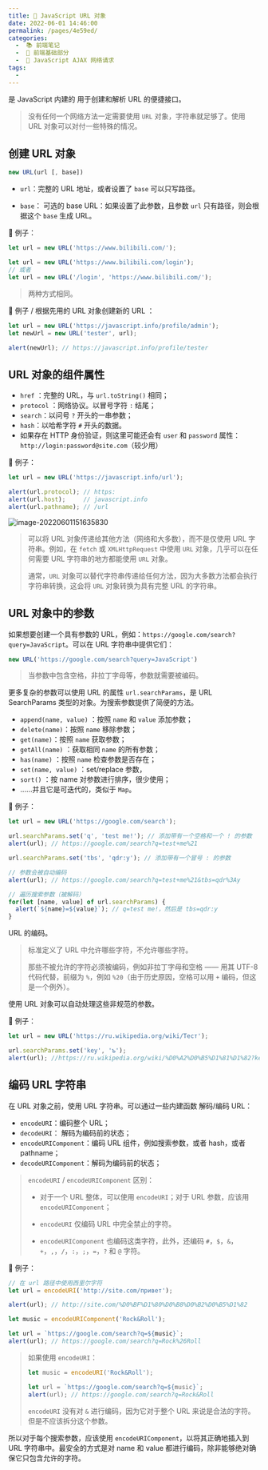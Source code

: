 ```yaml
---
title: 🧉 JavaScript URL 对象
date: 2022-06-01 14:46:00
permalink: /pages/4e59ed/
categories:
  -  📚 前端笔记
  -  🚶 前端基础部分
  -  🍯 JavaScript AJAX 网络请求
tags:
  - 
---
```

是 JavaScript 内建的 用于创建和解析 URL 的便捷接口。

> 没有任何一个网络方法一定需要使用 `URL` 对象，字符串就足够了。使用 URL 对象可以对付一些特殊的情况。



## 创建 URL 对象

```js
new URL(url [, base])
```

+ `url`：完整的 URL 地址，或者设置了 `base` 可以只写路径。

+ `base`： 可选的 base URL：如果设置了此参数，且参数 `url` 只有路径，则会根据这个 `base` 生成 URL。



🌰 例子：
```js
let url = new URL('https://www.bilibili.com/');
```



```js
let url = new URL('https://www.bilibili.com/login');
// 或者
let url = new URL('/login', 'https://www.bilibili.com/');
```

> 两种方式相同。



🌰 例子 / 根据先用的 URL 对象创建新的 URL ：
```js
let url = new URL('https://javascript.info/profile/admin');
let newUrl = new URL('tester', url);

alert(newUrl); // https://javascript.info/profile/tester
```



## URL 对象的组件属性

+ `href` ：完整的 URL，与 `url.toString()` 相同；
+ `protocol` ：网络协议。以冒号字符 `:` 结尾；
+ `search`：以问号 `?` 开头的一串参数；
+ `hash`：以哈希字符 `#` 开头的数据。
+ 如果存在 HTTP 身份验证，则这里可能还会有 `user` 和 `password` 属性：`http://login:password@site.com`（较少用）

🌰 例子：
```js
let url = new URL('https://javascript.info/url');

alert(url.protocol); // https:
alert(url.host);     // javascript.info
alert(url.pathname); // /url
```



![image-20220601151635830](https://cdn.jsdelivr.net/gh/simon1uo/image-flow@master/image/33Kfyj.png)



> 可以将 URL 对象传递给其他方法（网络和大多数），而不是仅使用 URL 字符串。例如，在 `fetch` 或 `XMLHttpRequest` 中使用 `URL` 对象，几乎可以在任何需要 URL 字符串的地方都能使用 `URL` 对象。
>
> 通常，`URL` 对象可以替代字符串传递给任何方法，因为大多数方法都会执行字符串转换，这会将 `URL` 对象转换为具有完整 URL 的字符串。





## URL 对象中的参数

如果想要创建一个具有参数的 URL，例如：`https://google.com/search?query=JavaScript`。可以在 URL 字符串中提供它们：

```js
new URL('https://google.com/search?query=JavaScript')
```

> 当参数中包含空格，非拉丁字母等，参数就需要被编码。

更多复杂的参数可以使用 URL 的属性 `url.searchParams`，是 URL SearchParams 类型的对象。为搜索参数提供了简便的方法。

+ `append(name, value)` ：按照 `name` 和 `value` 添加参数；
+ `delete(name)`：按照 `name` 移除参数；
+ `get(name)`：按照 `name` 获取参数；
+ `getAll(name)` ：获取相同 `name` 的所有参数；
+ `has(name)` ：按照 `name` 检查参数是否存在；
+ `set(name, value)` ：set/replace 参数，
+ `sort()` ：按 name 对参数进行排序，很少使用；
+ ……并且它是可迭代的，类似于 `Map`。

🌰 例子：

```js
let url = new URL('https://google.com/search');

url.searchParams.set('q', 'test me!'); // 添加带有一个空格和一个 ! 的参数
alert(url); // https://google.com/search?q=test+me%21

url.searchParams.set('tbs', 'qdr:y'); // 添加带有一个冒号 : 的参数

// 参数会被自动编码
alert(url); // https://google.com/search?q=test+me%21&tbs=qdr%3Ay

// 遍历搜索参数（被解码）
for(let [name, value] of url.searchParams) {
  alert(`${name}=${value}`); // q=test me!，然后是 tbs=qdr:y
}
```



URL 的编码。

> 标准定义了 URL 中允许哪些字符，不允许哪些字符。
>
> 那些不被允许的字符必须被编码，例如非拉丁字母和空格 —— 用其 UTF-8 代码代替，前缀为 `%`，例如 `%20`（由于历史原因，空格可以用 `+` 编码，但这是一个例外）。

使用 URL 对象可以自动处理这些非规范的参数。

🌰 例子：
```js
let url = new URL('https://ru.wikipedia.org/wiki/Тест');

url.searchParams.set('key', 'ъ');
alert(url); //https://ru.wikipedia.org/wiki/%D0%A2%D0%B5%D1%81%D1%82?key=%D1%8A
```



## 编码 URL 字符串

在 URL 对象之前，使用 URL 字符串。可以通过一些内建函数 解码/编码 URL：

+ `encodeURI`：编码整个 URL；
+ `decodeURI`： 解码为编码前的状态；
+ `encodeURIComponent`：编码 URL 组件，例如搜索参数，或者 hash，或者 pathname；
+ `decodeURIComponent`：解码为编码前的状态；



> `encodeURI` / `encodeURIComponent` 区别：
>
> + 对于一个 URL 整体，可以使用 `encodeURI`；对于 URL 参数，应该用 `encodeURIComponent`；
>
> + `encodeURI` 仅编码 URL 中完全禁止的字符。
> + `encodeURIComponent` 也编码这类字符，此外，还编码 `#`，`$`，`&`，`+`，`,`，`/`，`:`，`;`，`=`，`?` 和 `@` 字符。



🌰 例子：

```js
// 在 url 路径中使用西里尔字符
let url = encodeURI('http://site.com/привет');

alert(url); // http://site.com/%D0%BF%D1%80%D0%B8%D0%B2%D0%B5%D1%82
```



```js
let music = encodeURIComponent('Rock&Roll');

let url = `https://google.com/search?q=${music}`;
alert(url); // https://google.com/search?q=Rock%26Roll
```

> 如果使用 `encodeURI`：
>
> ```js
> let music = encodeURI('Rock&Roll');
> 
> let url = `https://google.com/search?q=${music}`;
> alert(url); // https://google.com/search?q=Rock&Roll
> ```
>
> `encodeURI` 没有对 `&` 进行编码，因为它对于整个 URL 来说是合法的字符。但是不应该拆分这个参数。

所以对于每个搜索参数，应该使用 `encodeURIComponent`，以将其正确地插入到 URL 字符串中。最安全的方式是对 name 和 value 都进行编码，除非能够绝对确保它只包含允许的字符。